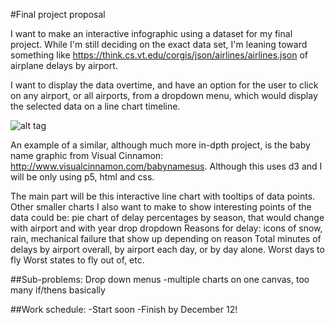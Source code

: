 #Final project proposal

I want to make an interactive infographic using a dataset for my final project. While I'm still deciding on the exact data set, I'm leaning toward something like https://think.cs.vt.edu/corgis/json/airlines/airlines.json of airplane delays by airport.

I want to display the data overtime, and have an option for the user to click on any airport, or all airports, from a dropdown menu, which would display the selected data on a line chart timeline.

![alt tag](https://raw.githubusercontent.com/kaylarobertson3/FinalProjectProposal/Screen_Shot_2016-11-13_at_11.49.08_PM.png)

An example of a similar, although much more in-dpth project, is the baby name graphic from Visual Cinnamon: http://www.visualcinnamon.com/babynamesus. Although this uses d3 and I will be only using p5, html and css.

The main part will be this interactive line chart with tooltips of data points. Other smaller charts I also want to make to show interesting points of the data could be:
pie chart of delay percentages by season, that would change with airport and with year drop dropdown
Reasons for delay: icons of snow, rain, mechanical failure that show up depending on reason
Total minutes of delays by airport overall, by airport each day, or by day alone.
Worst days to fly
Worst states to fly out of, etc.

##Sub-problems:
Drop down menus
  -multiple charts on one canvas, too many if/thens basically

##Work schedule:
-Start soon
-Finish by December 12!
